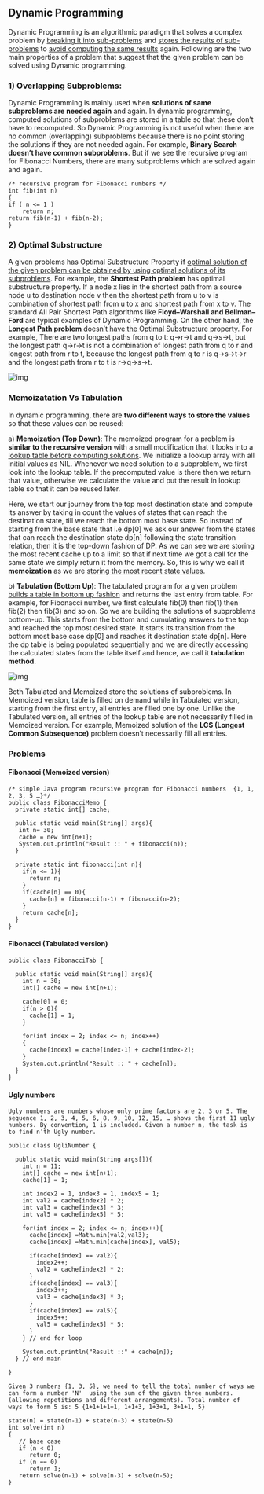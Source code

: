 ## Dynamic Programming 

Dynamic Programming is an algorithmic paradigm that solves a complex problem by <u>breaking it into sub-problems</u> and <u>stores the results of sub-problems</u> to <u>avoid computing the same results</u> again. Following are the two main properties of a problem that suggest that the given problem can be solved using Dynamic programming.

### 1) Overlapping Subproblems:

Dynamic Programming is mainly used when **solutions of same subproblems are needed again** and again. In dynamic programming, computed solutions of subproblems are stored in a table so that these don’t have to recomputed. So Dynamic Programming is not useful when there are no common (overlapping) subproblems because there is no point storing the solutions if they are not needed again. For example, **Binary Search doesn’t have common subproblems**. But if we see the recursive program for Fibonacci Numbers, there are many subproblems which are solved again and again.

```
/* recursive program for Fibonacci numbers */
int fib(int n)
{ 
if ( n <= 1 )
	return n; 
return fib(n-1) + fib(n-2);
}
```

### 2) Optimal Substructure

A given problems has Optimal Substructure Property if <u>optimal solution of the given problem can be obtained by using optimal solutions of its subproblems</u>. For example, the **Shortest Path problem** has optimal substructure property. If a node x lies in the shortest path from a source node u to destination node v then the shortest path from u to v is combination of shortest path from u to x and shortest path from x to v. The standard All Pair Shortest Path algorithms like **Floyd–Warshall and Bellman–Ford** are typical examples of Dynamic Programming. On the other hand, the <u>**Longest Path problem** doesn’t have the Optimal Substructure property</u>. For example, There are two longest paths from q to t: q→r→t and q→s→t, but the longest path q→r→t is not a combination of longest path from q to r and longest path from r to t, because the longest path from q to r is q→s→t→r and the longest path from r to t is r→q→s→t.

![img](https://media.geeksforgeeks.org/wp-content/cdn-uploads/LongestPath.gif)

### Memoizatation Vs Tabulation

In dynamic programming, there are **two different ways to store the values** so that these values can be reused:

a) **Memoization (Top Down)**: The memoized program for a problem is **similar to the recursive version** with a small modification that it looks into a <u>lookup table before computing solutions</u>. We initialize a lookup array with all initial values as NIL. Whenever we need solution to a subproblem, we first look into the lookup table. If the precomputed value is there then we return that value, otherwise we calculate the value and put the result in lookup table so that it can be reused later.

Here, we start our journey from the top most destination state and compute its answer by taking in count the values of states that can reach the destination state, till we reach the bottom most base state. So instead of starting from the base state that i.e dp[0] we ask our answer from the states that can reach the destination state dp[n] following the state transition relation, then it is the top-down fashion of DP. As we can see we are storing the most recent cache up to a limit so that if next time we got a call for the same state we simply return it from the memory. So, this is why we call it **memoization** as we are <u>storing the most recent state values</u>.

b) **Tabulation (Bottom Up)**: The tabulated program for a given problem <u>builds a table in bottom up fashion</u> and returns the last entry from table. For example, for Fibonacci number, we first calculate fib(0) then fib(1) then fib(2) then fib(3) and so on. So we are building the solutions of subproblems bottom-up. This starts from the bottom and cumulating answers to the top and reached the top most desired state. It starts its transition from the bottom most base case dp[0] and reaches it destination state dp[n]. Here the dp table is being populated sequentially and we are directly accessing the calculated states from the table itself and hence, we call it **tabulation method**.

![img](https://media.geeksforgeeks.org/wp-content/cdn-uploads/Tabulation-vs-Memoization-1.png)

Both Tabulated and Memoized store the solutions of subproblems. In Memoized version, table is filled on demand while in Tabulated version, starting from the first entry, all entries are filled one by one. Unlike the Tabulated version, all entries of the lookup table are not necessarily filled in Memoized version. For example, Memoized solution of the **LCS (Longest Common Subsequence)** problem doesn’t necessarily fill all entries.

### Problems

#### Fibonacci (Memoized version)

```
/* simple Java program recursive program for Fibonacci numbers  {1, 1, 2, 3, 5 …}*/
public class FibonacciMemo {
  private static int[] cache;
  
  public static void main(String[] args){
   int n= 30;
   cache = new int[n+1];
   System.out.println("Result :: " + fibonacci(n));
  }
  
  private static int fibonacci(int n){
    if(n <= 1){
      return n;
    }
    if(cache[n] == 0){
      cache[n] = fibonacci(n-1) + fibonacci(n-2);
    }
    return cache[n]; 
  }
}

```

#### Fibonacci (Tabulated version)

```
public class FibonacciTab {
  
  public static void main(String[] args){
    int n = 30;
    int[] cache = new int[n+1];
    
    cache[0] = 0;
    if(n > 0){
      cache[1] = 1;
    }
    
    for(int index = 2; index <= n; index++)
    {
      cache[index] = cache[index-1] + cache[index-2]; 
    }
    System.out.println("Result :: " + cache[n]);
  }
}
```

#### Ugly numbers

```
Ugly numbers are numbers whose only prime factors are 2, 3 or 5. The sequence 1, 2, 3, 4, 5, 6, 8, 9, 10, 12, 15, … shows the first 11 ugly numbers. By convention, 1 is included. Given a number n, the task is to find n’th Ugly number.

public class UgliNumber {
  
  public static void main(String args[]){
    int n = 11;
    int[] cache = new int[n+1];
    cache[1] = 1;

	int index2 = 1, index3 = 1, index5 = 1;
    int val2 = cache[index2] * 2;
    int val3 = cache[index3] * 3;
    int val5 = cache[index5] * 5;
    
    for(int index = 2; index <= n; index++){
      cache[index] =Math.min(val2,val3); 
      cache[index] =Math.min(cache[index], val5);
   
      if(cache[index] == val2){
        index2++;
        val2 = cache[index2] * 2;
      }
      if(cache[index] == val3){
        index3++;
        val3 = cache[index3] * 3;
      }
      if(cache[index] == val5){
        index5++;
        val5 = cache[index5] * 5;
      }
    } // end for loop
    
    System.out.println("Result ::" + cache[n]);
  } // end main
  
}
```

```
Given 3 numbers {1, 3, 5}, we need to tell the total number of ways we can form a number 'N'  using the sum of the given three numbers. (allowing repetitions and different arrangements). Total number of ways to form 5 is: 5 {1+1+1+1+1, 1+1+3, 1+3+1, 3+1+1, 5}

state(n) = state(n-1) + state(n-3) + state(n-5)
int solve(int n)
{ 
   // base case
   if (n < 0) 
      return 0;
   if (n == 0)  
      return 1;  
   return solve(n-1) + solve(n-3) + solve(n-5);
}   
```

## 